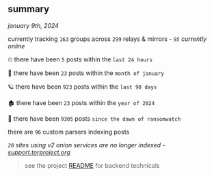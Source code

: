 
## summary
_january 9th, 2024_

currently tracking `163` groups across `299` relays & mirrors - _`95` currently online_

⏲ there have been `5` posts within the `last 24 hours`

🦈 there have been `23` posts within the `month of january`

🪐 there have been `923` posts within the `last 90 days`

🏚 there have been `23` posts within the `year of 2024`

🦕 there have been `9305` posts `since the dawn of ransomwatch`

there are `96` custom parsers indexing posts

_`20` sites using v2 onion services are no longer indexed - [support.torproject.org](https://support.torproject.org/onionservices/v2-deprecation/)_

> see the project [README](https://github.com/joshhighet/ransomwatch#ransomwatch--) for backend technicals
